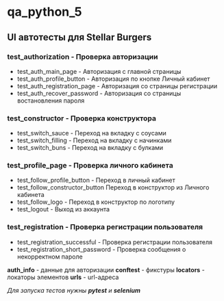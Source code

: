 # qa_python_5
## UI автотесты для Stellar Burgers

### test_authorization - Проверка авторизации
* test_auth_main_page - Авторизация с главной страницы
* test_auth_profile_button - Авторизация по кнопке Личный кабинет
* test_auth_registration_page - Авторизация со страницы регистрации
* test_auth_recover_password - Авторизация со страницы востановления пароля
### test_constructor - Проверка конструктора
* test_switch_sauce - Переход на вкладку с соусами
* test_switch_filling - Переход на вкладку с начинками
* test_switch_buns - Переход на вкладку с булками
### test_profile_page - Проверка личного кабинета
* test_follow_profile_button - Переход в личный кабинет
* test_follow_constructor_button Переход в конструктор из Личного кабинета
* test_follow_logo - Переход в конструктор по логотипу
* test_logout - Выход из аккаунта
### test_registration - Проверка регистрации пользователя
* test_registration_successful - Проверка регистрации пользователя
* test_registration_short_password - Проверка сообщения о некорректном пароле

**auth_info** - данные для авторизации
**conftest** - фикстуры
**locators** - локаторы элементов
**urls** - url-адреса

*Для запуска тестов нужны **pytest** и **selenium***
